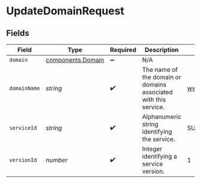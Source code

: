 # UpdateDomainRequest


## Fields

| Field                                                           | Type                                                            | Required                                                        | Description                                                     | Example                                                         |
| --------------------------------------------------------------- | --------------------------------------------------------------- | --------------------------------------------------------------- | --------------------------------------------------------------- | --------------------------------------------------------------- |
| `domain`                                                        | [components.Domain](../../../sdk/models/components/domain.md)   | :heavy_minus_sign:                                              | N/A                                                             |                                                                 |
| `domainName`                                                    | *string*                                                        | :heavy_check_mark:                                              | The name of the domain or domains associated with this service. | www.example.com                                                 |
| `serviceId`                                                     | *string*                                                        | :heavy_check_mark:                                              | Alphanumeric string identifying the service.                    | SU1Z0isxPaozGVKXdv0eY                                           |
| `versionId`                                                     | *number*                                                        | :heavy_check_mark:                                              | Integer identifying a service version.                          | 1                                                               |